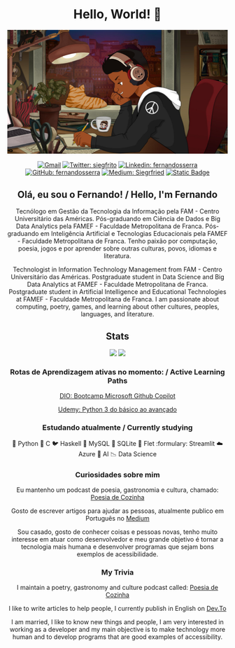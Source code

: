 <h1 align="center">Hello, World! 👋</h1>

<div align="center">
  
<img src="https://github.com/fernandosserra/fernandosserra/blob/main/lofi_me.jpg?raw=true" />

[![Gmail](https://img.shields.io/twitter/url?label=email&logo=gmail&style=social&url=http%3A%2F%2Fmailto%3Asiegrfried7%40gmail.com)](mailto:siegrfried@gmail.com)
[![Twitter: siegfrito](https://img.shields.io/twitter/follow/siegfrito?style=social)](https://twitter.com/siegfrito)
[![Linkedin: fernandosserra](https://img.shields.io/badge/-fernandosserra-blue?style=flat-square&logo=Linkedin&logoColor=white&link=https://www.linkedin.com/in/fernandosserra/)](https://www.linkedin.com/in/fernandosserra/)
[![GitHub: fernandosserra](https://img.shields.io/github/followers/fernandosserra?label=follow&style=social)](https://github.com/fernandosserra)
[![Medium: Siegrfried](https://img.shields.io/badge/Medium-gray?logo=medium&logoColor=white)](https://medium.com/@siegrfried)
[![Static Badge](https://img.shields.io/badge/Dev.To-black?logo=devdotto&logoColor=white)
](https://dev.to/fernandosserra)
</div>



<h2 align="center">Olá, eu sou o Fernando! / Hello, I'm Fernando <br></h2>
<div align="center">

Tecnólogo em Gestão da Tecnologia da Informação pela FAM - Centro Universitário das Américas.
Pós-graduando em Ciência de Dados e Big Data Analytics pela FAMEF - Faculdade Metropolitana de Franca.
Pós-graduando em Inteligência Artificial e Tecnologias Educacionais pela FAMEF - Faculdade Metropolitana de Franca.
Tenho paixão por computação, poesia, jogos e por aprender sobre outras culturas, povos, idiomas e literatura.

Technologist in Information Technology Management from FAM - Centro Universitário das Américas.
Postgraduate student in Data Science and Big Data Analytics at FAMEF - Faculdade Metropolitana de Franca.
Postgraduate student in Artificial Intelligence and Educational Technologies at FAMEF - Faculdade Metropolitana de Franca.
I am passionate about computing, poetry, games, and learning about other cultures, peoples, languages, and literature.

</div>

<h2 align="center">Stats</h2>

<div align="center">
  <img height="160em" src="https://github-readme-stats.vercel.app/api?username=fernandosserra&show_icons=true&theme=dark&include_all_commits=true&count_private=true"/>
  <img height="160em" src="https://github-readme-stats.vercel.app/api/top-langs/?username=fernandosserra&layout=compact&langs_count=7&theme=dark"/>
</div>

<h3 align="center">Rotas de Aprendizagem ativas no momento: / Active Learning Paths</h3>

<div align="center">

[DIO: Bootcamp Microsoft Github Copilot](https://web.dio.me/track/e7f4bf72-ac41-4e6e-84bd-3f1377ca57f3)

[Udemy: Python 3 do básico ao avançado](https://www.udemy.com/course/python-3-do-zero-ao-avancado/?couponCode=KEEPLEARNING)
</div>

<h3 align="center">Estudando atualmente / Currently studying</h3>

<div align="center">

  :snake: Python
  :ocean: C
  :bird: Haskell
  :floppy_disk: MySQL
  :briefcase: SQLite
  :tropical_fish: Flet
  :formulary: Streamlit
  :cloud: Azure
  :robot: AI
  :chart_with_downwards_trend: Data Science

</div>

<h3 align="center">Curiosidades sobre mim</h3>
<div align="center">

Eu mantenho um podcast de poesia, gastronomia e cultura, chamado: [Poesia de Cozinha](https://poesiadecozinha.com)

Gosto de escrever artigos para ajudar as pessoas, atualmente publico em Português no [Medium](https://siegrfried.medium.com)

Sou casado, gosto de conhecer coisas e pessoas novas, tenho muito interesse em atuar como desenvolvedor e meu grande objetivo é tornar a tecnologia mais humana e desenvolver programas que sejam bons exemplos de acessibilidade.</div>
<h3 align="center">My Trivia</h3>
<div align="center">

I maintain a poetry, gastronomy and culture podcast called: [Poesia de Cozinha](https://poesiadecozinha.com)

I like to write articles to help people, I currently publish in English on [Dev.To](https://dev.to/fernandosserra)

I am married, I like to know new things and people, I am very interested in working as a developer and my main objective is to make technology more human and to develop programs that are good examples of accessibility.
</div>
